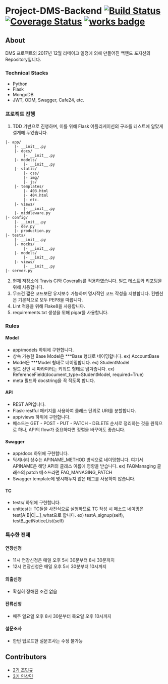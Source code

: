 # Project-DMS-Backend  [![Build Status](https://travis-ci.org/DSM-DMS/Project-DMS-Backend.svg?branch=master)](https://travis-ci.org/DSM-DMS/Project-DMS-Backend) [![Coverage Status](https://coveralls.io/repos/github/DSM-DMS/Project-DMS-Backend/badge.svg?branch=master)](https://coveralls.io/github/DSM-DMS/Project-DMS-Backend?branch=master) [![works badge](https://cdn.rawgit.com/nikku/works-on-my-machine/v0.2.0/badge.svg)](https://github.com/nikku/works-on-my-machine)
## About
DMS 프로젝트의 2017년 12월 리메이크 일정에 의해 만들어진 백엔드 포지션의 Repository입니다.

### Technical Stacks
- Python
- Flask
- MongoDB
- JWT, ODM, Swagger, Cafe24, etc.

### 프로젝트 진행
1. TDD 기반으로 진행하며, 이를 위해 Flask 어플리케이션의 구조를 테스트에 알맞게 설계해 두었습니다.
~~~
|- app/
    |- __init__.py
    |- docs/
        |- __init__.py
    |- models/
        |- __init__.py
    |- static/
        |- css/
        |- img/
        |- js/
    |- templates/
        |- 403.html
        |- 404.html
        |- etc.
    |- views/
        |- __init__.py
    |- middleware.py
|- config/
    |- __init__.py
    |- dev.py
    |- production.py
|- tests/
    |- __init__.py
    |- mocks/
        |- __init__.py
    |- models/
        |- __init__.py
    |- views/
        |- __init__.py
|- server.py
~~~
2. 현재 저장소에 Travis CI와 Coveralls를 적용하였습니다. 빌드 테스트와 리포팅을 위해 사용합니다.
3. 무조건 짧은 코드보단 유지보수 가능하며 명시적인 코드 작성을 지향합니다. 컨벤션은 기본적으로 모두 PEP8을 따릅니다.
4. Lint 적용을 위해 Flake8을 사용합니다.
5. requirements.txt 생성을 위해 pigar를 사용합니다.

### Rules
#### Model
- app/models 하위에 구현합니다.
- 상속 가능한 Base Model은 ***Base 형태로 네이밍합니다. ex) AccountBase
- Model은 ***Model 형태로 네이밍합니다. ex) StudentModel
- 필드 선언 시 파라미터는 키워드 형태로 넘겨줍니다. ex) ReferenceField(document_type=StudentModel, required=True)
- meta 필드와 docstring을 꼭 적도록 합니다.
#### API
- REST API입니다.
- Flask-restful 패키지를 사용하여 클래스 단위로 URI를 분할합니다.
- app/views 하위에 구현합니다.
- 메소드는 GET - POST - PUT - PATCH - DELETE 순서로 정리하는 것을 원칙으로 하나, API의 flow가 중요하다면 정렬을 바꾸어도 좋습니다.
#### Swagger
- app/docs 하위에 구현합니다.
- 딕셔너리 상수는 APINAME_METHOD 방식으로 네이밍합니다. 여기서 APINAME은 해당 API의 클래스 이름에 영향을 받습니다. ex) FAQManaging 클래스의 patch 메소드라면 FAQ_MANAGING_PATCH
- Swagger template에 명시해두지 않은 태그를 사용하지 않습니다.
#### TC
- tests/ 하위에 구현합니다.
- unittest는 TC들을 사전식으로 실행하므로 TC 작성 시 메소드 네이밍은 test[A|B|C|...]_what으로 합니다. ex) testA_signup(self), testB_getNoticeList(self)

### 특수한 전제
#### 연장신청
- 11시 연장신청은 매일 오후 5시 30분부터 8시 30분까지
- 12시 연장신청은 매일 오후 5시 30분부터 10시까지
#### 외출신청
- 확실히 정해진 조건 없음
#### 잔류신청
- 매주 일요일 오후 8시 30분부터 목요일 오후 10시까지
#### 설문조사
- 한번 업로드한 설문조사는 수정 불가능

## Contributors
- <a href="https://github.com/JoMingyu">2기 조민규</a>
- <a href="https://github.com/RISMME">3기 인상민</a>
